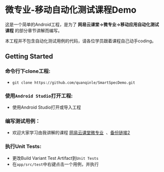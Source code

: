 # 微专业-移动自动化测试课程Demo
这是一个简单的Android工程，是为了 **网易云课堂->微专业->移动应用自动化测试课程** 的部分章节讲解而编写。

本工程并不包含自动化测试用例的代码，请各位学员跟着课程自己动手coding。


## Getting Started

### 命令行下clone工程:
 - `git clone https://github.com/quanqinle/SmartSpecDemo.git`

### 使用`Android Studio`打开工程:
 - 使用Android Studio打开或导入工程

### 编写测试用例：
 - 欢迎大家学习由我讲解的课程 [网易云课堂微专业](http://mooc.study.163.com/smartSpec/detail/51001.htm)  、[备份链接2](http://mooc.study.163.com/course/1000112018)

### 执行Unit Tests:
 - 更改Build Variant Test Artifact到`Unit Tests`  
 - 在`app/src/test`中右键点击一个用例，并执行
